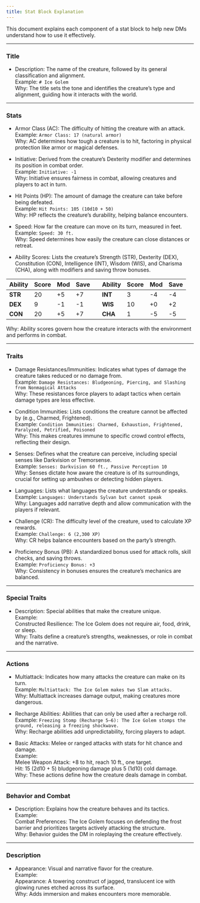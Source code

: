```yaml
---
title: Stat Block Explanation
---
```


This document explains each component of a stat block to help new DMs understand how to use it effectively.

---

### Title
- Description: The name of the creature, followed by its general classification and alignment.  
  Example: `# Ice Golem`  
  Why: The title sets the tone and identifies the creature’s type and alignment, guiding how it interacts with the world.

---

### Stats

- Armor Class (AC): The difficulty of hitting the creature with an attack.  
  Example: `Armor Class: 17 (natural armor)`  
  Why: AC determines how tough a creature is to hit, factoring in physical protection like armor or magical defenses.

- Initiative: Derived from the creature’s Dexterity modifier and determines its position in combat order.  
  Example: `Initiative: -1`  
  Why: Initiative ensures fairness in combat, allowing creatures and players to act in turn.

- Hit Points (HP): The amount of damage the creature can take before being defeated.  
  Example: `Hit Points: 105 (10d10 + 50)`  
  Why: HP reflects the creature’s durability, helping balance encounters.

- Speed: How far the creature can move on its turn, measured in feet.  
  Example: `Speed: 30 ft.`  
  Why: Speed determines how easily the creature can close distances or retreat.

- Ability Scores: Lists the creature’s Strength (STR), Dexterity (DEX), Constitution (CON), Intelligence (INT), Wisdom (WIS), and Charisma (CHA), along with modifiers and saving throw bonuses.  

| **Ability** | **Score** | **Mod** | **Save** |     | **Ability** | **Score** | **Mod** | **Save** |
| ----------- | --------- | ------- | -------- | --- | ----------- | --------- | ------- | -------- |
| **STR**     | 20        | +5      | +7       |     | **INT**     | 3         | -4      | -4       |
| **DEX**     | 9         | -1      | -1       |     | **WIS**     | 10        | +0      | +2       |
| **CON**     | 20        | +5      | +7       |     | **CHA**     | 1         | -5      | -5       |

  Why: Ability scores govern how the creature interacts with the environment and performs in combat.

---

### Traits

- Damage Resistances/Immunities: Indicates what types of damage the creature takes reduced or no damage from.  
  Example: `Damage Resistances: Bludgeoning, Piercing, and Slashing from Nonmagical Attacks`  
  Why: These resistances force players to adapt tactics when certain damage types are less effective.

- Condition Immunities: Lists conditions the creature cannot be affected by (e.g., Charmed, Frightened).  
  Example: `Condition Immunities: Charmed, Exhaustion, Frightened, Paralyzed, Petrified, Poisoned`  
  Why: This makes creatures immune to specific crowd control effects, reflecting their design.

- Senses: Defines what the creature can perceive, including special senses like Darkvision or Tremorsense.  
  Example: `Senses: Darkvision 60 ft., Passive Perception 10`  
  Why: Senses dictate how aware the creature is of its surroundings, crucial for setting up ambushes or detecting hidden players.

- Languages: Lists what languages the creature understands or speaks.  
  Example: `Languages: Understands Sylvan but cannot speak`  
  Why: Languages add narrative depth and allow communication with the players if relevant.

- Challenge (CR): The difficulty level of the creature, used to calculate XP rewards.  
  Example: `Challenge: 6 (2,300 XP)`  
  Why: CR helps balance encounters based on the party’s strength.

- Proficiency Bonus (PB): A standardized bonus used for attack rolls, skill checks, and saving throws.  
  Example: `Proficiency Bonus: +3`  
  Why: Consistency in bonuses ensures the creature’s mechanics are balanced.

---

### Special Traits

- Description: Special abilities that make the creature unique.  
  Example:  
  Constructed Resilience: The Ice Golem does not require air, food, drink, or sleep.  
  Why: Traits define a creature’s strengths, weaknesses, or role in combat and the narrative.

---

### Actions

- Multiattack: Indicates how many attacks the creature can make on its turn.  
  Example: `Multiattack: The Ice Golem makes two Slam attacks.`  
  Why: Multiattack increases damage output, making creatures more dangerous.

- Recharge Abilities: Abilities that can only be used after a recharge roll.  
  Example: `Freezing Stomp (Recharge 5–6): The Ice Golem stomps the ground, releasing a freezing shockwave.`  
  Why: Recharge abilities add unpredictability, forcing players to adapt.

- Basic Attacks: Melee or ranged attacks with stats for hit chance and damage.  
  Example:  
  Melee Weapon Attack: +8 to hit, reach 10 ft., one target.  
  Hit: 15 (2d10 + 5) bludgeoning damage plus 5 (1d10) cold damage.  
  Why: These actions define how the creature deals damage in combat.

---

### Behavior and Combat

- Description: Explains how the creature behaves and its tactics.  
  Example:  
  Combat Preferences: The Ice Golem focuses on defending the frost barrier and prioritizes targets actively attacking the structure.  
  Why: Behavior guides the DM in roleplaying the creature effectively.

---

### Description

- Appearance: Visual and narrative flavor for the creature.  
  Example:  
  Appearance: A towering construct of jagged, translucent ice with glowing runes etched across its surface.  
  Why: Adds immersion and makes encounters more memorable.
